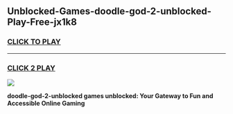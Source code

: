 
## Unblocked-Games-doodle-god-2-unblocked-Play-Free-jx1k8
<h3>
<a href="https://premium76.site?title=doodle-god-2-unblocked&ref=23A">CLICK TO PLAY</a></h3>
<hr>

<h3>
<a href="https://premium76.site?title=doodle-god-2-unblocked&ref=23A">CLICK 2 PLAY</a>
  
</h3>

<a href="https://premium76.site?title=doodle-god-2-unblocked&ref=23A"><img src="https://clearcache.store/games.png"></a>


**doodle-god-2-unblocked games unblocked: Your Gateway to Fun and Accessible Online Gaming**
